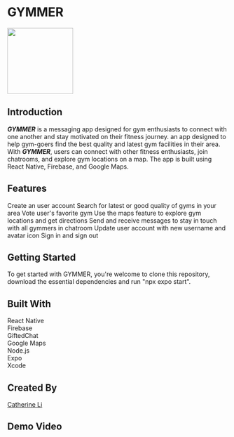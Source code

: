 # GYMMER
<img src="https://user-images.githubusercontent.com/113735691/224503556-d4835b0d-f760-4b53-ba81-a359e7941b51.png" width="150" height="150">

## Introduction
***GYMMER*** is a messaging app designed for gym enthusiasts to connect with one another and stay motivated on their fitness journey.
an app designed to help gym-goers find the best quality and latest gym facilities in their area. With ***GYMMER***, users can connect with other fitness enthusiasts, join chatrooms, and explore gym locations on a map. The app is built using React Native, Firebase, and Google Maps.

## Features
Create an user account 
Search for latest or good quality of gyms in your area
Vote user's favorite gym
Use the maps feature to explore gym locations and get directions
Send and receive messages to stay in touch with all gymmers in chatroom
Update user account with new username and avatar icon
Sign in and sign out

## Getting Started
To get started with GYMMER, you're welcome to clone this repository, download the essential dependencies and run "npx expo start".

##  Built With
React Native <br />
Firebase <br />
GiftedChat <br /> 
Google Maps <br />
Node.js <br />
Expo <br />
Xcode 

## Created By
[Catherine Li](https://github.com/manheicatherine)

## Demo Video

